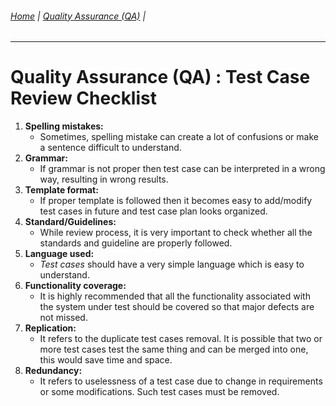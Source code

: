 ###### [Home](https://github.com/RyKaj/Documentation/blob/master/README.md) | [Quality Assurance (QA)](https://github.com/RyKaj/Documentation/tree/master/QA/README.md) |
------------


# Quality Assurance (QA) : Test Case Review Checklist

1.  **Spelling mistakes:**
      - Sometimes, spelling mistake can create a lot of confusions or
        make a sentence difficult to understand.
2.  **Grammar:**
      - If grammar is not proper then test case can be interpreted in a
        wrong way, resulting in wrong results.
3.  **Template format:**
      - If proper template is followed then it becomes easy to
        add/modify test cases in future and test case plan looks
        organized.
4.  **Standard/Guidelines:**
      - While review process, it is very important to check whether all
        the standards and guideline are properly followed.
5.  **Language used:**
      - *Test cases* should have a very simple language which is easy to
        understand.
6.  **Functionality coverage:**
      - It is highly recommended that all the functionality associated
        with the system under test should be covered so that major
        defects are not missed.
7.  **Replication:**
      - It refers to the duplicate test cases removal. It is possible
        that two or more test cases test the same thing and can be
        merged into one, this would save time and space.
8.  **Redundancy:**
      - It refers to uselessness of a test case due to change in
        requirements or some modifications. Such test cases must be
        removed.
